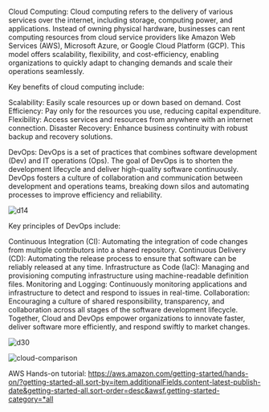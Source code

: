 Cloud Computing:
Cloud computing refers to the delivery of various services over the internet, including storage, computing power, and applications. Instead of owning physical hardware, businesses can rent computing resources from cloud service providers like Amazon Web Services (AWS), Microsoft Azure, or Google Cloud Platform (GCP). This model offers scalability, flexibility, and cost-efficiency, enabling organizations to quickly adapt to changing demands and scale their operations seamlessly.

Key benefits of cloud computing include:

Scalability: Easily scale resources up or down based on demand.
Cost Efficiency: Pay only for the resources you use, reducing capital expenditure.
Flexibility: Access services and resources from anywhere with an internet connection.
Disaster Recovery: Enhance business continuity with robust backup and recovery solutions.

DevOps:
DevOps is a set of practices that combines software development (Dev) and IT operations (Ops). The goal of DevOps is to shorten the development lifecycle and deliver high-quality software continuously. DevOps fosters a culture of collaboration and communication between development and operations teams, breaking down silos and automating processes to improve efficiency and reliability.

![d14](https://github.com/pankajsao11/cloud/assets/81400644/5aa1dfc3-8cf6-4988-bcb7-c655ee21d6ba)


Key principles of DevOps include:

Continuous Integration (CI): Automating the integration of code changes from multiple contributors into a shared repository.
Continuous Delivery (CD): Automating the release process to ensure that software can be reliably released at any time.
Infrastructure as Code (IaC): Managing and provisioning computing infrastructure using machine-readable definition files.
Monitoring and Logging: Continuously monitoring applications and infrastructure to detect and respond to issues in real-time.
Collaboration: Encouraging a culture of shared responsibility, transparency, and collaboration across all stages of the software development lifecycle.
Together, Cloud and DevOps empower organizations to innovate faster, deliver software more efficiently, and respond swiftly to market changes.

![d30](https://github.com/pankajsao11/cloud/assets/81400644/5282ade5-e405-4c8f-9299-a6a93ba4ceed)

![cloud-comparison](https://github.com/user-attachments/assets/18d55d3f-3e17-4a6f-98da-55a66336aced)

AWS Hands-on tutorial: https://aws.amazon.com/getting-started/hands-on/?getting-started-all.sort-by=item.additionalFields.content-latest-publish-date&getting-started-all.sort-order=desc&awsf.getting-started-category=*all

